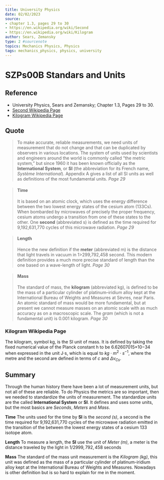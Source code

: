 ```yaml
---
title: University Physics
date: 02/02/2023
source: 
- chapter 1.3, pages 29 to 30
- https://en.wikipedia.org/wiki/Second
- https://en.wikipedia.org/wiki/Kilogram
author: Sears, Zemansky
type: 2 #sourcenote
topics: Mechanics Physics, Physics
tags: mechanics_physics, physics, university
---
```

# SZPs00B Standars and Units

## **Reference** 
- University Physics, Sears and Zemansky; Chapter 1.3, Pages 29 to 30.
- [Second Wikipedia Page](https://en.wikipedia.org/wiki/Second)
- [Kilogram Wikipedia Page](https://en.wikipedia.org/wiki/Kilogram)

## **Quote** 
> To make accurate, reliable measurements, we need units of measurement  that do not change and that can be duplicated by observers in various locations.  The system of units used by scientists and engineers around the world is commonly called “the metric system,” but since 1960 it has been known officially as  the **International System**, or **SI** (the abbreviation for its French name, *Système  International*). Appendix A gives a list of all SI units as well as definitions of the most fundamental units. *Page 29*

> #### Time 
> It is based on an atomic clock, which uses the energy difference between  the two lowest energy states of the cesium atom (133Cs). When bombarded by  microwaves of precisely the proper frequency, cesium atoms undergo a transition from one of these states to the other. One **second** (abbreviated s) is defined as the time required for 9,192,631,770 cycles of this microwave radiation. *Page 29*

> #### Length
> Hence the new definition if the **meter** (abbreviated m) is the distance that light travels in vacuum in 1>299,792,458 second. This modern definition provides a much more precise standard of length than the one based on a wave-length of light. *Page 30*

> #### Mass
> The standard of mass, the **kilogram** (abbreviated kg), is defined to be the mass of  a particular cylinder of platinum–iridium alloy kept at the International Bureau  of Weights and Measures at Sèvres, near Paris. An atomic standard  of mass would be more fundamental, but at present we cannot measure masses  on an atomic scale with as much accuracy as on a macroscopic scale. The *gram* (which is not a fundamental unit) is 0.001 kilogram. *Page 30*

### Kilogram Wikipedia Page
The kilogram, symbol kg, is the SI unit of mass. It is defined by taking the fixed numerical value of the Planck constant h to be 6.62607015×10−34 when expressed in the unit J⋅s, which is equal to $kg⋅m^2⋅s^{−1}$, where the metre and the second are defined in terms of $c$ and $\Delta v_{Cs}$.


## **Summary**
Through the human history there have been a lot of measurement units, but not all of these are reliable. To do Physics the metrics are so important, then we needed to standardize the units of measurement. The standardize units are the called **International System** or **SI**. It defines and uses some units, but the most basics are *Seconds*, *Meters* and *Mass*.

**Time**
The units used for the time by **SI** is the *second (s)*, a second is the time required for 9,192,631,770 cycles of the microwave radiation emitted in the transition of the between the lowest energy states of a cesium 133 isotope atom.

**Length**
To measure a length, the **SI** use the unit of *Meter (m)*, a meter is the distance traveled by the light in $1/2999,792,458$ seconds

**Mass**
The standard of the mass unit measurement is the *Kilogram (kg)*, this unit was defined as the mass of a particular cylinder of platinum-iridium alloy kept at the International Bureau of Weights and Measures. Nowadays is other definition but is so hard to explain for me in the moment.